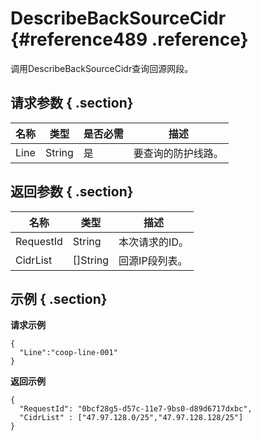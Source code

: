 # DescribeBackSourceCidr {#reference489 .reference}

调用DescribeBackSourceCidr查询回源网段。

## 请求参数 { .section}

|名称|类型|是否必需|描述|
|--|--|----|--|
|Line|String|是|要查询的防护线路。|

## 返回参数 { .section}

|名称|类型|描述|
|--|--|--|
|RequestId|String|本次请求的ID。|
|CidrList|\[\]String|回源IP段列表。|

## 示例 { .section}

**请求示例**

```
{
  "Line":"coop-line-001"
}

```

**返回示例**

```
{
  "RequestId": "0bcf28g5-d57c-11e7-9bs0-d89d6717dxbc",
  "CidrList" : ["47.97.128.0/25","47.97.128.128/25"]
}

```

